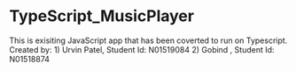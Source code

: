 # TypeScript_MusicPlayer
This is exisiting JavaScript app that has been coverted to run on Typescript. Created by:                        1) Urvin Patel, Student Id: N01519084              2) Gobind , Student Id: N01518874

